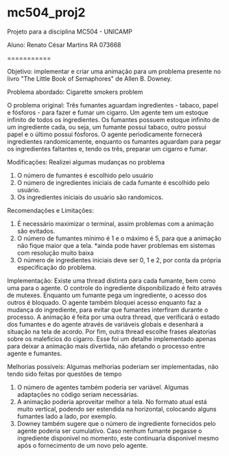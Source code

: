 mc504_proj2
===========

Projeto para a disciplina MC504 - UNICAMP

Aluno: Renato César Martins
RA 073668

===========

Objetivo: implementar e criar uma animação para um problema presente no livro "The Little Book of Semaphores" de Allen B. Downey.

Problema abordado: Cigarette smokers problem

O problema original: 
Três fumantes aguardam ingredientes - tabaco, papel e fósforos - para fazer e fumar um cigarro. Um agente tem um estoque infinito de todos os ingredientes. Os fumantes possuem estoque infinito de um ingrediente cada, ou seja, um fumante possui tabaco, outro possui papel e o último possui fósforos. O agente periodicamente fornecerá ingredientes randomicamente, enquanto os fumantes aguardam para pegar os ingredientes faltantes e, tendo os três, preparar um cigarro e fumar.

Modificações: 
Realizei algumas mudanças no problema
1. O número de fumantes é escolhido pelo usuário
2. O número de ingredientes iniciais de cada fumante é escolhido pelo usuário.
3. Os ingredientes iniciais do usuário são randomicos.

Recomendações e Limitações:
1. É necessário maximizar o terminal, assim problemas com a animação são evitados.
2. O número de fumantes mínimo é 1 e o máximo é 5, para que a animação não fique maior que a tela. *ainda pode haver problemas em sistemas com resolução muito baixa
3. O número de ingredientes iniciais deve ser 0, 1 e 2, por conta da própria especificação do problema.

Implementação:
Existe uma thread distinta para cada fumante, bem como uma para o agente. O controle do ingrediente disponibilizado é feito através de mutexes. Enquanto um fumante pega um ingrediente, o acesso dos outros é bloquado. O agente também bloquei acesso enquanto faz a mudança do ingrediente, para evitar que fumantes interfiram durante o processo.
A animação é feita por uma outra thread, que verificará o estado dos fumantes e do agente através de variáveis globais e desenhará a situação na tela de acordo.
Por fim, outra thread escolhe frases aleatorias sobre os maleficios do cigarro. Esse foi um detalhe implementado apenas para deixar a animação mais divertida, não afetando o processo entre agente e fumantes.

Melhorias possíveis:
Algumas melhorias poderiam ser implementadas, não tendo sido feitas por questões de tempo
1. O número de agentes também poderia ser variável. Algumas adaptações no código seriam necessárias.
2. A animação poderia aproveitar melhor a tela. No formato atual está muito vertical, podendo ser estendida na horizontal, colocando alguns fumantes lado a lado, por exemplo.
3. Downey também sugere que o número de ingrediente fornecidos pelo agente poderia ser cumulativo. Caso nenhum fumante pegasse o ingrediente disponivel no momento, este continuaria disponivel mesmo após o fornecimento de um novo pelo agente.
